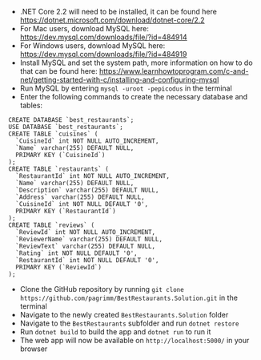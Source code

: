 * .NET Core 2.2 will need to be installed, it can be found here https://dotnet.microsoft.com/download/dotnet-core/2.2
* For Mac users, download MySQL here: https://dev.mysql.com/downloads/file/?id=484914
* For Windows users, download MySQL here: https://dev.mysql.com/downloads/file/?id=484919
* Install MySQL and set the system path, more information on how to do that can be found here: https://www.learnhowtoprogram.com/c-and-net/getting-started-with-c/installing-and-configuring-mysql
* Run MySQL by entering `mysql -uroot -pepicodus` in the terminal
* Enter the following commands to create the necessary database and tables:
```
CREATE DATABASE `best_restaurants`;
USE DATABASE `best_restaurants`;
CREATE TABLE `cuisines` (
  `CuisineId` int NOT NULL AUTO_INCREMENT,
  `Name` varchar(255) DEFAULT NULL,
  PRIMARY KEY (`CuisineId`)
);
CREATE TABLE `restaurants` (
  `RestaurantId` int NOT NULL AUTO_INCREMENT,
  `Name` varchar(255) DEFAULT NULL,
  `Description` varchar(255) DEFAULT NULL,
  `Address` varchar(255) DEFAULT NULL,
  `CuisineId` int NOT NULL DEFAULT '0',
  PRIMARY KEY (`RestaurantId`)
);
CREATE TABLE `reviews` (
  `ReviewId` int NOT NULL AUTO_INCREMENT,
  `ReviewerName` varchar(255) DEFAULT NULL,
  `ReviewText` varchar(255) DEFAULT NULL,
  `Rating` int NOT NULL DEFAULT '0',
  `RestaurantId` int NOT NULL DEFAULT '0',
  PRIMARY KEY (`ReviewId`)
);
```
* Clone the GitHub repository by running `git clone https://github.com/pagrimm/BestRestaurants.Solution.git` in the terminal
* Navigate to the newly created `BestRestaurants.Solution` folder
* Navigate to the `BestRestaurants` subfolder and run `dotnet restore`
* Run `dotnet build` to build the app and `dotnet run` to run it
* The web app will now be available on `http://localhost:5000/` in your browser